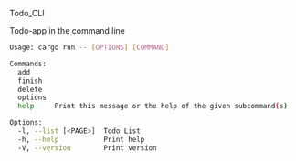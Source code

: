 Todo_CLI

Todo-app in the command line

```bash
Usage: cargo run -- [OPTIONS] [COMMAND]

Commands:
  add
  finish
  delete
  options
  help     Print this message or the help of the given subcommand(s)

Options:
  -l, --list [<PAGE>]  Todo List
  -h, --help           Print help
  -V, --version        Print version
```
